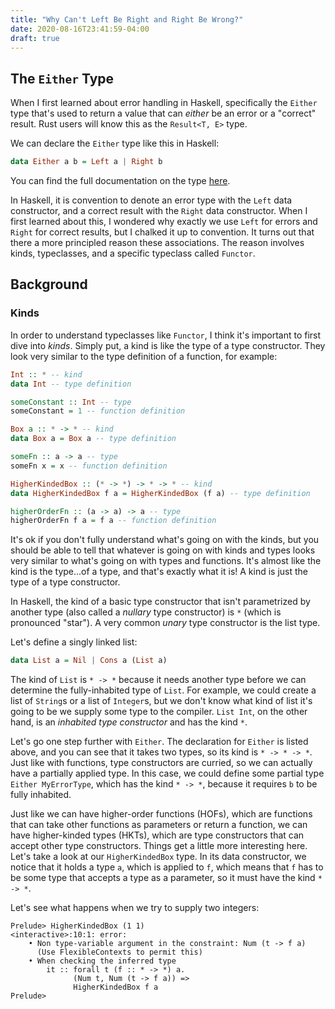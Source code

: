 ```yaml
---
title: "Why Can't Left Be Right and Right Be Wrong?"
date: 2020-08-16T23:41:59-04:00
draft: true
---
```


## The `Either` Type

When I first learned about error handling in Haskell, specifically the `Either`
type that's used to return a value that can *either* be an error or a "correct"
result. Rust users will know this as the `Result<T, E>` type.

We can declare the `Either` type like this in Haskell:

```haskell
data Either a b = Left a | Right b
```

You can find the full documentation on the type
[here](https://hackage.haskell.org/package/base-4.14.0.0/docs/Data-Either.html).

In Haskell, it is convention to denote an error type with the `Left` data
constructor, and a correct result with the `Right` data constructor. When I
first learned about this, I wondered why exactly we use `Left` for errors and
`Right` for correct results, but I chalked it up to convention. It turns out
that there a more principled reason these associations. The reason involves
kinds, typeclasses, and a specific typeclass called `Functor`.

## Background

### Kinds

In order to understand typeclasses like `Functor`, I think it's important to
first dive into *kinds*. Simply put, a kind is like the type of a type
constructor. They look very similar to the type definition of a function, for
example:

```haskell
Int :: * -- kind
data Int -- type definition

someConstant :: Int -- type
someConstant = 1 -- function definition

Box a :: * -> * -- kind
data Box a = Box a -- type definition

someFn :: a -> a -- type
someFn x = x -- function definition

HigherKindedBox :: (* -> *) -> * -> * -- kind
data HigherKindedBox f a = HigherKindedBox (f a) -- type definition

higherOrderFn :: (a -> a) -> a -- type
higherOrderFn f a = f a -- function definition
```

It's ok if you don't fully understand what's going on with the kinds, but you
should be able to tell that whatever is going on with kinds and types looks
very similar to what's going on with types and functions. It's almost like the
kind is the type...of a type, and that's exactly what it is! A kind is just the
type of a type constructor.

In Haskell, the kind of a basic type constructor that isn't parametrized by
another type (also called a *nullary* type constructor) is `*` (which is
pronounced "star"). A very common *unary* type constructor is the list type.

Let's define a singly linked list:

```haskell
data List a = Nil | Cons a (List a)
```

The kind of `List` is `* -> *` because it needs another type before we can
determine the fully-inhabited type of `List`. For example, we could create a
list of `String`s or a list of `Integer`s, but we don't know what kind of list
it's going to be we supply some type to the compiler. `List Int`, on the other
hand, is an *inhabited type constructor* and has the kind `*`.

Let's go one step further with `Either`. The declaration for `Either` is listed
above, and you can see that it takes two types, so its kind is `* -> * -> *`.
Just like with functions, type constructors are curried, so we can actually
have a partially applied type. In this case, we could define some partial type
`Either MyErrorType`, which has the kind `* -> *`, because it requires `b` to
be fully inhabited.

Just like we can have higher-order functions (HOFs), which are functions that
can take other functions as parameters or return a function, we can have
higher-kinded types (HKTs), which are type constructors that can accept other
type constructors. Things get a little more interesting here. Let's take a look
at our `HigherKindedBox` type. In its data constructor, we notice that it holds
a type `a`, which is applied to `f`, which means that `f` has to be some type
that accepts a type as a parameter, so it must have the kind `* -> *`.

Let's see what happens when we try to supply two integers:

```
Prelude> HigherKindedBox (1 1)
<interactive>:10:1: error:
    • Non type-variable argument in the constraint: Num (t -> f a)
      (Use FlexibleContexts to permit this)
    • When checking the inferred type
        it :: forall t (f :: * -> *) a.
              (Num t, Num (t -> f a)) =>
              HigherKindedBox f a
Prelude>
```
